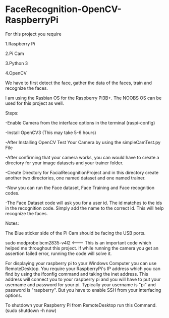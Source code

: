 # FaceRecognition-OpenCV-RaspberryPi

For this project you require

1.Raspberry Pi

2.Pi Cam

3.Python 3

4.OpenCV

We have to first detect the face, gather the data of the faces, train and recognize the faces.

I am using the Rasbian OS for the Raspberry Pi3B+. The NOOBS OS can be used for this project as well.

Steps:

-Enable Camera from the interface options in the terminal (raspi-config)

-Install OpenCV3 (This may take 5-6 hours)

-After Installing OpenCV Test Your Camera by using the simpleCamTest.py File

-After confirming that your camera works, you can would have to create a directory for your image datasets and your trainer folder.

-Create Directory for FacialRecognitionProject and in this directory create another two directories, one named dataset and one named trainer.

-Now you can run the Face dataset, Face Training and Face recognition codes.

-The Face Dataset code will ask you for a user id. The id matches to the ids in the recognition code. Simply add the name to the correct id. This will help recognize the faces. 















Notes: 

The Blue sticker side of the Pi Cam should be facing the USB ports.

sudo modprobe bcm2835-v4l2    <--- This is an important code which helped me throughout this project. If while running the camera you get an assertion failed error, running the code will solve it.

For displaying your raspberry pi to your Windows Computer you can use RemoteDesktop. You require your RaspberryPi's IP address which you can find by using the ifconfig command and taking the inet address. This address will connect you to your raspberry pi and you will have to put your username and password for your pi. Typically your username is "pi" and password is "raspberry".
But you have to enable SSH from your interfacing options.

To shutdown your Raspberry Pi from RemoteDesktop run this Command. (sudo shutdown -h now)

